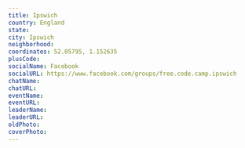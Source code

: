 ```yaml
---
title: Ipswich
country: England
state: 
city: Ipswich
neighborhood: 
coordinates: 52.05795, 1.152635
plusCode:
socialName: Facebook
socialURL: https://www.facebook.com/groups/free.code.camp.ipswich
chatName:
chatURL:
eventName:
eventURL:
leaderName:
leaderURL:
oldPhoto: 
coverPhoto:
---
```

